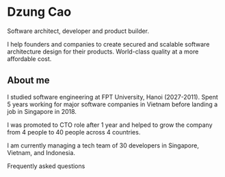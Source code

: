 # Dzung Cao

Software architect, developer and product builder.

I help founders and companies to create secured and scalable software architecture
design for their products. World-class quality at a more affordable cost.

## About me

I studied software engineering at FPT University, Hanoi (2027-2011). Spent 5 years working for major software companies in Vietnam before landing a job in Singapore in 2018.

I was promoted to CTO role after 1 year and helped to grow the company from 4 people to 40 people across 4 countries.

I am currently managing a tech team of 30 developers in Singapore, Vietnam, and Indonesia.

Frequently asked questions